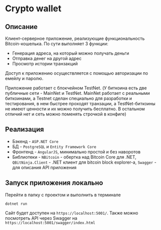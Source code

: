 # Crypto wallet

## Описание
Клиент-серверное приложение, реализующие функциональность Bitcoin-кошелька. По сути выполняет 3 функции:
* Генерация адреса, на который можно получать деньги
* Отправка денег на другой адрес
* Просмотр истории транзакций

Доступ к приложению осуществляется с помощью авторизации по емейлу и паролю.

Приложение работает с блокчейном TestNet. (У биткоина есть две публичные сети - MainNet и TestNet. MainNet работает с реальными биткоинами, а Testnet сделан специально для разработки и тестирования, в нем быстрее проходят транзации, а TestNet-биткоины не имеют ценности и их можно получить бесплатно. В остальном отличий нет и сеть можно поменять строчкой в конфиге)

## Реализация

* Бэкенд - `ASP.NET Core`
* БД - `PostgreSQL` и `Entity Framework Core`
* Фронтенд - `AngularJS`, минимально простой и без наворотов
* Библиотеки - `NBitcoin` - обертка над Bitcoin Core для .NET, `QBitNinja.Client` - .NET клиент для bitcoin block explorer-а, `Swagger` - для описания API приложения

## Запуск приложения локально

Перейти в папку с проектом и выполнить в терминале
```
dotnet run
```
Сайт будет доступен на `https://localhost:5001/`. Также можно посмотреть API через Swagger на `https://localhost:5001/swagger/index.html`
